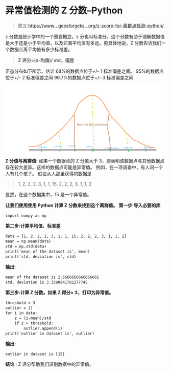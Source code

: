 # 异常值检测的 Z 分数–Python

> 原文:[https://www . geesforgeks . org/z-score-for-离群点检测-python/](https://www.geeksforgeeks.org/z-score-for-outlier-detection-python/)

z 分数是统计学中的一个重要概念。z 分也叫标准分。这个分数有助于理解数据值是大于还是小于平均值，以及它离平均值有多远。更具体地说，Z 分数告诉我们一个数据点离平均值有多少标准差。

> **Z 评分=(x-均值)/ std。偏差**

正态分布如下所示，估计
68%的数据点位于+/- 1 标准偏差之间。
95%的数据点位于+/- 2 标准偏差之间
99.7%的数据点位于+/- 3 标准偏差之间

![](img/f43c7d8dbe47fa875fe19c6bae8d0d91.png)
**Z 分值与离群值:**
如果一个数据点的 Z 分值大于 3，则表明该数据点与其他数据点存在较大差异。这样的数据点可能是异常值。
例如，在一项调查中，有人问一个人有几个孩子。
假设从人那里获得的数据是

> 1, 2, 2, 2, 3, 1, 1, 15, 2, 2, 2, 3, 1, 1, 2

显然，在这个数据集中，15 是一个异常值。

**让我们使用使用 Python 计算 Z 分数来找到这个离群值。**
**第一步:导入必要的库**

```
import numpy as np 
```

**第二步:计算平均值、标准差**

```
data = [1, 2, 2, 2, 3, 1, 1, 15, 2, 2, 2, 3, 1, 1, 2]
mean = np.mean(data)
std = np.std(data)
print('mean of the dataset is', mean)
print('std. deviation is', std)
```

**输出:**

```
mean of the dataset is 2.6666666666666665
std. deviation is 3.3598941782277745
```

**第三步:计算 Z 分数。如果 Z 得分> 3，打印为异常值。**

```
threshold = 3
outlier = []
for i in data:
    z = (i-mean)/std
    if z > threshold:
        outlier.append(i)
print('outlier in dataset is', outlier)
```

**输出:**

```
outlier in dataset is [15]
```

**结论** : Z 评分帮助我们识别数据中的异常值。